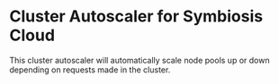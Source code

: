 # Cluster Autoscaler for Symbiosis Cloud

This cluster autoscaler will automatically scale node pools up or down depending on requests made in the cluster.